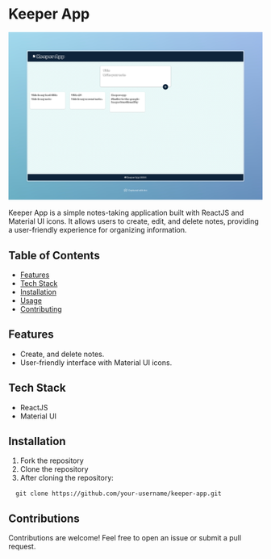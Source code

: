 # Keeper App

![Keeper App Screenshot](screenshot.png)

Keeper App is a simple notes-taking application built with ReactJS and Material UI icons. It allows users to create, edit, and delete notes, providing a user-friendly experience for organizing information.

## Table of Contents
- [Features](#features)
- [Tech Stack](#tech-stack)
- [Installation](#installation)
- [Usage](#usage)
- [Contributing](#contributing)

## Features
- Create, and delete notes.
- User-friendly interface with Material UI icons.

## Tech Stack
- ReactJS
- Material UI

## Installation
1. Fork the repository
2. Clone the repository
3. After cloning the repository:
```
  git clone https://github.com/your-username/keeper-app.git
```

## Contributions
Contributions are welcome! Feel free to open an issue or submit a pull request.
